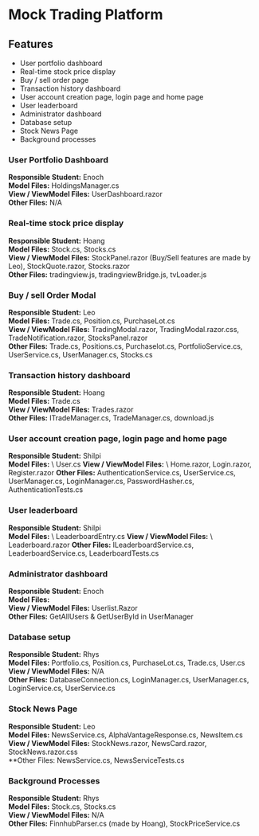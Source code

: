 # Mock Trading Platform

## Features
- User portfolio dashboard
- Real-time stock price display
- Buy / sell order page
- Transaction history dashboard
- User account creation page, login page and home page
- User leaderboard
- Administrator dashboard
- Database setup
- Stock News Page
- Background processes

### User Portfolio Dashboard
**Responsible Student:** Enoch \
**Model Files:** HoldingsManager.cs\
**View / ViewModel Files:** UserDashboard.razor\
**Other Files:** N/A

### Real-time stock price display
**Responsible Student:** Hoang \
**Model Files:** Stock.cs, Stocks.cs \
**View / ViewModel Files:** StockPanel.razor (Buy/Sell features are made by Leo), StockQuote.razor, Stocks.razor \
**Other Files:** tradingview.js, tradingviewBridge.js, tvLoader.js

### Buy / sell Order Modal
**Responsible Student:** Leo \
**Model Files:** Trade.cs, Position.cs, PurchaseLot.cs \
**View / ViewModel Files:** TradingModal.razor, TradingModal.razor.css, TradeNotification.razor, StocksPanel.razor \
**Other Files:** Trade.cs, Positions.cs, Purchaselot.cs, PortfolioService.cs, UserService.cs, UserManager.cs, Stocks.cs

### Transaction history dashboard
**Responsible Student:** Hoang \
**Model Files:** Trade.cs \
**View / ViewModel Files:** Trades.razor \
**Other Files:** ITradeManager.cs, TradeManager.cs, download.js 

### User account creation page, login page and home page
**Responsible Student:** Shilpi \
**Model Files:** \ User.cs
**View / ViewModel Files:** \ Home.razor, Login.razor, Register.razor
**Other Files:** AuthenticationService.cs, UserService.cs, UserManager.cs, LoginManager.cs, PasswordHasher.cs, AuthenticationTests.cs

### User leaderboard
**Responsible Student:** Shilpi \
**Model Files:** \ LeaderboardEntry.cs
**View / ViewModel Files:** \ Leaderboard.razor
**Other Files:** ILeaderboardService.cs, LeaderboardService.cs, LeaderboardTests.cs

### Administrator dashboard
**Responsible Student:** Enoch \
**Model Files:** \
**View / ViewModel Files:** Userlist.Razor\
**Other Files:** GetAllUsers & GetUserById in UserManager

### Database setup
**Responsible Student:** Rhys \
**Model Files:** Portfolio.cs, Position.cs, PurchaseLot.cs, Trade.cs, User.cs \
**View / ViewModel Files:** N/A \
**Other Files:** DatabaseConnection.cs, LoginManager.cs, UserManager.cs, LoginService.cs, UserService.cs

### Stock News Page
**Responsible Student:** Leo \
**Model Files:** NewsService.cs, AlphaVantageResponse.cs, NewsItem.cs\
**View / ViewModel Files:** StockNews.razor, NewsCard.razor, StockNews.razor.css\
**Other Files: NewsService.cs, NewsServiceTests.cs

### Background Processes
**Responsible Student:** Rhys \
**Model Files:** Stock.cs, Stocks.cs \
**View / ViewModel Files:** N/A \
**Other Files:** FinnhubParser.cs (made by Hoang), StockPriceService.cs
